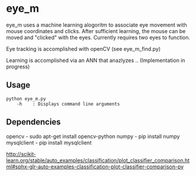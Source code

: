 # eye_m

eye_m uses a machine learning alogoritm to associate eye movement with mouse coordinates and clicks.
After sufficient learning, the mouse can be moved and "clicked" with the eyes.
Currently requires two eyes to function.

Eye tracking is accomplished with openCV (see eye_m_find.py)

Learning is accomplished via an ANN that anazlyzes ..
    (Implementation in progress)

## Usage

    python eye_m.py
        -h    : Displays command line arguments

## Dependencies

opencv - sudo apt-get install opencv-python
numpy - pip install numpy
mysqlclient - pip install mysqlclient

http://scikit-learn.org/stable/auto_examples/classification/plot_classifier_comparison.html#sphx-glr-auto-examples-classification-plot-classifier-comparison-py
